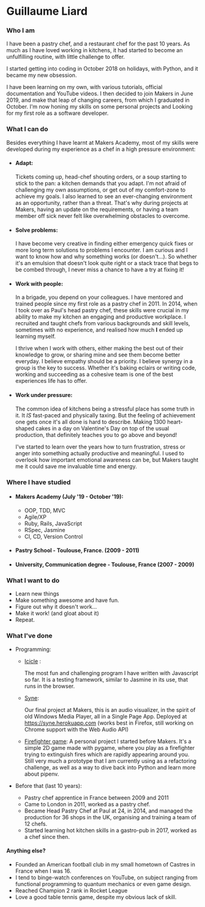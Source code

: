# Guillaume Liard

### **Who I am**

I have been a pastry chef, and a restaurant chef for the past 10 years. As much as I have loved working in kitchens, it had started to become an unfulfilling routine, with little challenge to offer.

I started getting into coding in October 2018 on holidays, with Python, and it became my new obsession.

I have been learning on my own, with various tutorials, official documentation and YouTube videos. I then decided to join Makers in June 2019, and make that leap of changing careers, from which I graduated in October. I'm now honing my skills on some personal projects and Looking for my first role as a software developer.

### **What I can do**

Besides everything I have learnt at Makers Academy, most of my skills were developed during my experience as a chef in a high pressure environment:

* #### Adapt:
    Tickets coming up, head-chef shouting orders, or a soup starting to stick to the pan: a kitchen demands that you adapt. I'm not afraid of challenging my own assumptions, or get out of my comfort-zone to achieve my goals. I also learned to see an ever-changing environment as an opportunity, rather than a threat. That's why during projects at Makers, having an update on the requirements, or having a team member off sick never felt like overwhelming obstacles to overcome.

* #### Solve problems:
    I have become very creative in finding either emergency quick fixes or more long term solutions to problems I encounter. I am curious and I want to know how and why something works (or doesn't...). So whether it's an emulsion that doesn't look quite right or a stack trace that begs to be combed through, I never miss a chance to have a try at fixing it! 

* #### Work with people:
    In a brigade, you depend on your colleagues. I have mentored and trained people since my first role as a pastry chef in 2011. In 2014, when I took over as Paul's head pastry chef, these skills were crucial in my ability to make my kitchen an engaging and productive workplace. I recruited and taught chefs from various backgrounds and skill levels, sometimes with no experience, and realised how much **I** ended up learning myself.

    I thrive when I work with others, either making the best out of their knowledge to grow, or sharing mine and see them become better everyday. I believe empathy should be a priority. I believe synergy in a group is the key to success. Whether it's baking eclairs or writing code, working and succeeding as a cohesive team is one of the best experiences life has to offer.

* #### Work under pressure:
    The common idea of kitchens being a stressful place has some truth in it. It _IS_ fast-paced and physically taxing. But the feeling of achievement one gets once it's all done is hard to describe. Making 1300 heart-shaped cakes in a day on Valentine's Day on top of the usual production, that definitely teaches you to go above and beyond!

    I've started to learn over the years how to turn frustration, stress or anger into something actually productive and meaningful. I used to overlook how important emotional awareness can be, but Makers taught me it could save me invaluable time and energy.

### **Where I have studied**

* #### Makers Academy (July '19 - October '19):
    - OOP, TDD, MVC
    - Agile/XP
    - Ruby, Rails, JavaScript
    - RSpec, Jasmine
    - CI, CD, Version Control

* #### Pastry School - Toulouse, France. (2009 - 2011)

* #### University, Communication degree - Toulouse, France (2007 - 2009)

### **What I want to do**

- Learn new things
- Make something awesome and have fun.
- Figure out why it doesn't work...
- Make it work! (and gloat about it)
- Repeat.

### **What I've done**
* Programming:
    - [Icicle](https://github.com/Clepsyd/Icicle) :

        The most fun and challenging program I have written with Javascript so far. It is a testing framework, similar to Jasmine in its use, that runs in the browser.
    - [Syne](https://github.com/krisswiltshire30/syne):

        Our final project at Makers, this is an audio visualizer, in the spirit of old Windows Media Player, all in a Single Page App.
        Deployed at https://syne.herokuapp.com (works best in Firefox, still working on Chrome support with the Web Audio API)

    - [Firefighter game](https://github.com/Clepsyd/Dual_Direction_Shooter):
        A personal project I started before Makers. It's a simple 2D game made with pygame, where you play as a firefighter trying to extinguish fires which are rapidly appearing around you. Still very much a prototype that I am currently using as a refactoring challenge, as well as a way to dive back into Python and learn more about pipenv.

* Before that (last 10 years):
    - Pastry chef apprentice in France between 2009 and 2011
    - Came to London in 2011, worked as a pastry chef.
    - Became Head Pastry Chef at Paul at 24, in 2014, and managed the production for 36 shops in the UK, organising and training a team of 12 chefs.
    - Started learning hot kitchen skills in a gastro-pub in 2017, worked as a chef since then.
        
#### Anything else?
- Founded an American football club in my small hometown of Castres in France when I was 16.
- I tend to binge-watch conferences on YouTube, on subject ranging from functional programming to quantum mechanics or even game design.
- Reached Champion 2 rank in Rocket League
- Love a good table tennis game, despite my obvious lack of skill.
